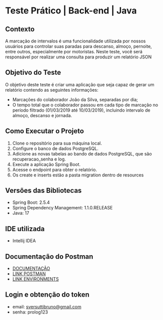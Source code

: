 # Teste Prático | Back-end | Java

## Contexto

A marcação de intervalos é uma funcionalidade utilizada por nossos usuários para controlar suas paradas para descanso, almoço, pernoite, entre outros, especialmente por motoristas. Neste teste, você será responsável por realizar uma consulta para produzir um relatório JSON 

## Objetivo do Teste

O objetivo deste teste é criar uma aplicação que seja capaz de gerar um relatório contendo as seguintes informações:

- Marcações do colaborador João da Silva, separadas por dia;
- O tempo total que o colaborador passou em cada tipo de marcação no período filtrado (01/03/2019 até 10/03/2019), incluindo intervalo de almoço, descanso e jornada.

## Como Executar o Projeto

1. Clone o repositório para sua máquina local.
2. Configure o banco de dados PostgreSQL.
3. Adicione as novas tabelas ao bando de dados PostgreSQL, que são  recuperacao_senha e log.
4. Execute a aplicação Spring Boot.
5. Acesse o endpoint para obter o relatório.
6. Os create e inserts estão a pasta migration dentro de resources

## Versões das Bibliotecas

- Spring Boot: 2.5.4
- Spring Dependency Management: 1.1.0.RELEASE
- Java: 17

## IDE utilizada

- Intellij IDEA

## Documentação do Postman

- [DOCUMENTAÇÃO](https://documenter.getpostman.com/view/17445484/2sA3QwapCp#4d1db54c-e202-4323-bb34-70d0f112f57c)
- [LINK POSTMAN](https://api.postman.com/collections/17445484-0a3c97d3-c64b-4aac-a44e-a0bc2d190728?access_key=PMAT-01HZ8QVMVGAF3BPC7S9RM5SRM4)
- [LINK ENVIRONMENTS](https://www.postman.com/planetary-escape-330988/workspace/prolog/environment/17445484-f98140b6-df48-4c8e-b286-36d060876ad5?action=share&creator=17445484&active-environment=17445484-f98140b6-df48-4c8e-b286-36d060876ad5)

  
## Login e obtenção do token
- email: sversuttibruno@gmail.com
- senha: prolog123

